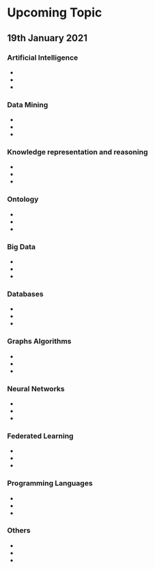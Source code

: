 # Upcoming Topic

## 19th January 2021

### Artificial Intelligence
- 
- 
- 

### Data Mining
- 
- 
- 

### Knowledge representation and reasoning
- 
- 
- 

### Ontology
- 
- 
- 

### Big Data
- 
- 
- 


### Databases
- 
- 
- 

### Graphs Algorithms
- 
- 
- 

### Neural Networks
- 
- 
- 

### Federated Learning
- 
- 
- 

### Programming Languages
- 
- 
- 

### Others
- 
- 
- 
